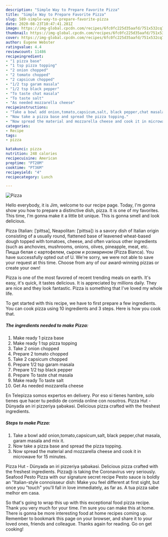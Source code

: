 ```yaml
---
description: "Simple Way to Prepare Favorite Pizza"
title: "Simple Way to Prepare Favorite Pizza"
slug: 589-simple-way-to-prepare-favorite-pizza
date: 2020-08-23T10:47:41.281Z
image: https://img-global.cpcdn.com/recipes/6fc0fc225d35aafd/751x532cq70/pizza-recipe-main-photo.jpg
thumbnail: https://img-global.cpcdn.com/recipes/6fc0fc225d35aafd/751x532cq70/pizza-recipe-main-photo.jpg
cover: https://img-global.cpcdn.com/recipes/6fc0fc225d35aafd/751x532cq70/pizza-recipe-main-photo.jpg
author: Eugene Webster
ratingvalue: 4.4
reviewcount: 11486
recipeingredient:
- "1 pizza base"
- "1 tsp pizza topping"
- "2 onion chopped"
- "2 tomato chopped"
- "2 capsicum chopped"
- "1/2 tsp garam masala"
- "1/2 tsp black pepper"
- "To taste chat masala"
- "To taste salt"
- "As needed mozzarella cheese"
recipeinstructions:
- "Take a bowl add onion,tomato,capsicum,salt, black pepper,chat masala, garam masala and mix it."
- "Now take a pizza base and spread the pizza topping."
- "Now spread the material and mozzarella cheese and cook it in microwave for 15 minutes."
categories:
- Recipe
tags:
- pizza

katakunci: pizza 
nutrition: 248 calories
recipecuisine: American
preptime: "PT20M"
cooktime: "PT36M"
recipeyield: "4"
recipecategory: Lunch

---
```



![Pizza](https://img-global.cpcdn.com/recipes/6fc0fc225d35aafd/751x532cq70/pizza-recipe-main-photo.jpg)

Hello everybody, it is Jim, welcome to our recipe page. Today, I'm gonna show you how to prepare a distinctive dish, pizza. It is one of my favorites. This time, I'm gonna make it a little bit unique. This is gonna smell and look delicious.

Pizza (Italian: [ˈpittsa], Neapolitan: [ˈpittsə]) is a savory dish of Italian origin consisting of a usually round, flattened base of leavened wheat-based dough topped with tomatoes, cheese, and often various other ingredients (such as anchovies, mushrooms, onions, olives, pineapple, meat, etc. Пицца белая с картофелем, сыром и розмарином (Pizza Bianca). You have successfully opted out of U. We&#39;re sorry, we were not able to save your request at this time. Choose from any of our award-winning pizzas or create your own!

Pizza is one of the most favored of recent trending meals on earth. It's easy, it's quick, it tastes delicious. It is appreciated by millions daily. They are nice and they look fantastic. Pizza is something that I've loved my whole life.


To get started with this recipe, we have to first prepare a few ingredients. You can cook pizza using 10 ingredients and 3 steps. Here is how you cook that.

<!--inarticleads1-->

##### The ingredients needed to make Pizza:

1. Make ready 1 pizza base
1. Make ready 1 tsp pizza topping
1. Take 2 onion chopped
1. Prepare 2 tomato chopped
1. Take 2 capsicum chopped
1. Prepare 1/2 tsp garam masala
1. Prepare 1/2 tsp black pepper
1. Prepare To taste chat masala
1. Make ready To taste salt
1. Get As needed mozzarella cheese


En Telepizza somos expertos en delivery. Por eso si tienes hambre, solo tienes que hacer tu pedido de comida online con nosotros. Pizza Hut - Dünyada ən iri pizzeriya şəbəkəsi. Delicious pizza crafted with the freshest ingredients. 

<!--inarticleads2-->

##### Steps to make Pizza:

1. Take a bowl add onion,tomato,capsicum,salt, black pepper,chat masala, garam masala and mix it.
1. Now take a pizza base and spread the pizza topping.
1. Now spread the material and mozzarella cheese and cook it in microwave for 15 minutes.


Pizza Hut - Dünyada ən iri pizzeriya şəbəkəsi. Delicious pizza crafted with the freshest ingredients. Pizza@ is taking the Coronavirus very seriously. Seafood Pesto Pizza with our signature secret recipe Pesto sauce is boldly an &#34;Italian-style connoisseur dish: Make you feel different at first sight, but once you &#34;touch&#34; you&#39;ll fall in love immediately, as far as. A tua pizza sabe melhor em casa. 

So that's going to wrap this up with this exceptional food pizza recipe. Thank you very much for your time. I'm sure you can make this at home. There is gonna be more interesting food at home recipes coming up. Remember to bookmark this page on your browser, and share it to your loved ones, friends and colleague. Thanks again for reading. Go on get cooking!
